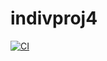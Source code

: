 # indivproj4

[![CI](https://github.com/tommymmcguire/indivproj4/actions/workflows/main.yml/badge.svg)](https://github.com/tommymmcguire/indivproj4/actions/workflows/main.yml)